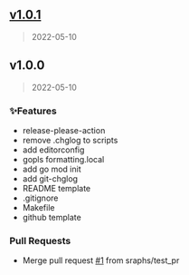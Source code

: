 
<a name="v1.0.1"></a>
## [v1.0.1](/compare/v1.0.0...v1.0.1)

> 2022-05-10


<a name="v1.0.0"></a>
## v1.0.0

> 2022-05-10

### ✨Features

* release-please-action
* remove .chglog to scripts
* add editorconfig
* gopls formatting.local
* add go mod init
* add git-chglog
* README template
* .gitignore
* Makefile
* github template

### Pull Requests

* Merge pull request [#1](/issues/1) from sraphs/test_pr

